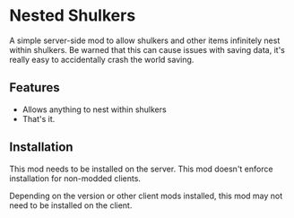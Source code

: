 
# Nested Shulkers

A simple server-side mod to allow shulkers and other items infinitely nest within shulkers. Be warned that this can cause issues with saving data, it's really easy to accidentally crash the world saving. 


## Features

- Allows anything to nest within shulkers
- That's it.

## Installation

This mod needs to be installed on the server. This mod doesn't enforce installation for non-modded clients. 

Depending on the version or other client mods installed, this mod may not need to be installed on the client. 